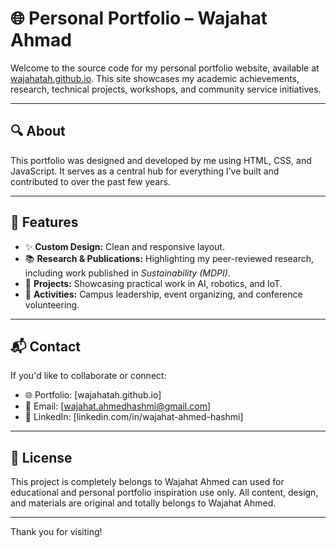 # 🌐 Personal Portfolio – Wajahat Ahmad

Welcome to the source code for my personal portfolio website, available at [wajahatah.github.io](https://wajahatah.github.io). This site showcases my academic achievements, research, technical projects, workshops, and community service initiatives.

---

## 🔍 About

This portfolio was designed and developed by me using HTML, CSS, and JavaScript. It serves as a central hub for everything I’ve built and contributed to over the past few years.

---

## 🎯 Features

- ✨ **Custom Design:** Clean and responsive layout.
- 📚 **Research & Publications:** Highlighting my peer-reviewed research, including work published in *Sustainability (MDPI)*.
- 🤖 **Projects:** Showcasing practical work in AI, robotics, and IoT.
- 🧩 **Activities:** Campus leadership, event organizing, and conference volunteering.

---

## 📬 Contact

If you'd like to collaborate or connect:

- 🌐 Portfolio: [wajahatah.github.io]
- 📧 Email: [wajahat.ahmedhashmi@gmail.com] 
- 💼 LinkedIn: [linkedin.com/in/wajahat-ahmed-hashmi]

---

## 📄 License

This project is completely belongs to Wajahat Ahmed can used for educational and personal portfolio inspiration use only. All content, design, and materials are original and totally belongs to Wajahat Ahmed.

---

Thank you for visiting!
